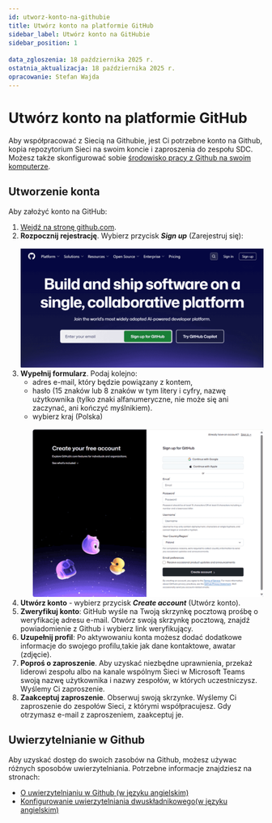 ```yaml
---
id: utworz-konto-na-githubie
title: Utwórz konto na platformie GitHub   
sidebar_label: Utwórz konto na GitHubie
sidebar_position: 1 

data_zgloszenia: 18 października 2025 r.
ostatnia_aktualizacja: 18 października 2025 r.
opracowanie: Stefan Wajda
---
```


# Utwórz konto na platformie GitHub 

Aby współpracować z Siecią na Githubie, jest Ci potrzebne konto na Github, kopia repozytorium Sieci na swoim koncie i zaproszenia do zespołu SDC. Możesz także skonfigurować sobie [środowisko pracy z Github na swoim komputerze](srodowisko-pracy-z-gitgub). 

## Utworzenie konta

Aby założyć konto na GitHub:

1. [Wejdź na stronę github.com](https://github.com).
2. **Rozpocznij rejestrację**. Wybierz przycisk **<em lang="en">Sign up</em>** (Zarejestruj się):<br /><br />
   ![Widok strony głównej github.com](./img/github-destkop-35.png)
3. **Wypełnij formularz**. Podaj kolejno:
   - adres e-mail, który będzie powiązany z kontem, 
   - hasło (15 znaków lub 8 znaków w tym litery i cyfry, nazwę użytkownika (tylko znaki alfanumeryczne, nie może się ani zaczynać, ani kończyć myślnikiem). 
   - wybierz kraj (Polska)<br /><br />
   ![Formularz Załóż konto na Github](./img/github-destkop-34.png)
4. **Utwórz konto** - wybierz przycisk **<em lang="en">Create account</em>** (Utwórz konto).
5. **Zweryfikuj konto**: GitHub wyśle na Twoją skrzynkę pocztową prośbę o weryfikację adresu e-mail. Otwórz swoją skrzynkę pocztową, znajdź powiadomienie z Github i wybierz link weryfikujący.
6. **Uzupełnij profil**: Po aktywowaniu konta możesz dodać dodatkowe informacje do swojego profilu,takie jak dane kontaktowe, awatar (zdjęcie).
7. **Poproś o zaproszenie**. Aby uzyskać niezbędne uprawnienia, przekaż liderowi zespołu albo na kanale wspólnym Sieci w Microsoft Teams swoją nazwę użytkownika i nazwy zespołów, w których uczestniczysz. Wyślemy Ci zaproszenie. 
8. **Zaakceptuj zaproszenie**. Obserwuj swoją skrzynke. Wyślemy Ci zaproszenie do zespołów Sieci, z którymi współpracujesz. Gdy otrzymasz e-mail z zaproszeniem, zaakceptuj je.

## Uwierzytelnianie w Github

Aby uzyskać dostęp do swoich zasobów na Github, możesz używac różnych sposobów uwierzytelniania. Potrzebne informacje znajdziesz na stronach:
- [O uwierzytelnianiu w Github (w języku angielskim)](https://docs.github.com/en/authentication/keeping-your-account-and-data-secure/about-authentication-to-github)
- [Konfigurowanie uwierzytelniania dwuskładnikowego(w języku angielskim)](https://docs.github.com/en/authentication/securing-your-account-with-two-factor-authentication-2fa/configuring-two-factor-authentication)